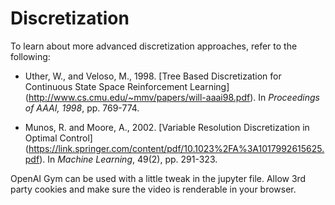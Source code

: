 # Discretization

To learn about more advanced discretization approaches, refer to the following:

- Uther, W., and Veloso, M., 1998. [Tree Based Discretization for Continuous State Space Reinforcement Learning]
(http://www.cs.cmu.edu/~mmv/papers/will-aaai98.pdf). In _Proceedings of AAAI, 1998_, pp. 769-774.

- Munos, R. and Moore, A., 2002. [Variable Resolution Discretization in Optimal Control]
(https://link.springer.com/content/pdf/10.1023%2FA%3A1017992615625.pdf). In _Machine Learning_, 49(2), pp. 291-323.

OpenAI Gym can be used with a little tweak in the jupyter file. Allow 3rd party cookies and make sure the video is renderable in your browser.
